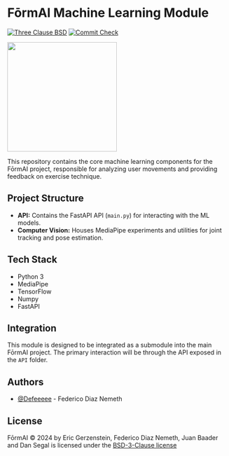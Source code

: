# FōrmAI Machine Learning Module

[![Three Clause BSD](https://img.shields.io/badge/License-BSD-green.svg)](https://opensource.org/license/bsd-3-clause) [![Commit Check](https://github.com/commit-check/commit-check-action/actions/workflows/commit-check.yml/badge.svg)](https://github.com/Defeeeee/FormAI/actions/workflows/commit-check.yml)   


<img src="https://github.com/user-attachments/assets/00931eda-1efb-4da2-be12-f5f7ab0af75d" width="250">


<br>

This repository contains the core machine learning components for the FōrmAI project, responsible for analyzing user movements and providing feedback on exercise technique.

## Project Structure

* **API:** Contains the FastAPI API (`main.py`) for interacting with the ML models.
* **Computer Vision:** Houses MediaPipe experiments and utilities for joint tracking and pose estimation.

## Tech Stack

* Python 3
* MediaPipe
* TensorFlow
* Numpy
* FastAPI

## Integration

This module is designed to be integrated as a submodule into the main FōrmAI project. The primary interaction will be through the API exposed in the `API` folder.

## Authors

* [@Defeeeee](https://github.com/Defeeeee) - Federico Diaz Nemeth

## License

FōrmAI © 2024 by Eric Gerzenstein, Federico Diaz Nemeth, Juan Baader and Dan Segal is licensed under the [BSD-3-Clause license](https://opensource.org/license/bsd-3-clause)